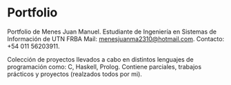 # Portfolio
Portfolio de Menes Juan Manuel.
Estudiante de Ingeniería en Sistemas de Información de UTN FRBA
Mail: menesjuanma2310@hotmail.com.
Contacto: +54 011 56203911.

Colección de proyectos llevados a cabo en distintos lenguajes de programación como: C, Haskell, Prolog. Contiene parciales, trabajos prácticos y proyectos (realzados todos por mi).
